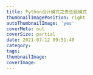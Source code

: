 ```yaml
---
title: Python设计模式之责任链模式
thumbnailImagePosition: right
autoThumbnailImage: 'yes'
coverMeta: out
coverSize: partial
date: 2021-07-12 09:51:40
category:
tags:
thumbnailImage:
coverImage:
---
```

